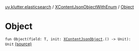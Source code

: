 [uy.klutter.elasticsearch](../index.md) / [XContentJsonObjectWithEnum](index.md) / [Object](.)


# Object
<code>fun Object(field: T, init: [XContentJsonObject](../-x-content-json-object/index.md).() -> Unit): Unit</code> [(source)](https://github.com/kohesive/klutter/blob/master/elasticsearch-jdk7/src/main/kotlin/uy/klutter/elasticsearch/XContent.kt#L19)<br/>

